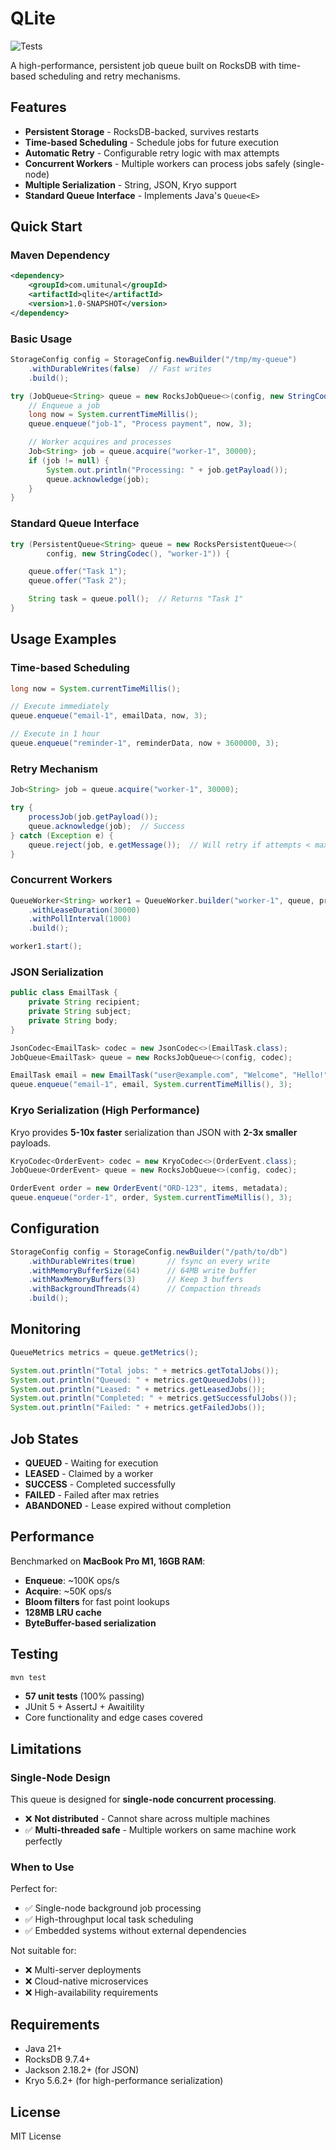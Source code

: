 # QLite

![Tests](https://github.com/umit/qlite/actions/workflows/tests.yml/badge.svg)

A high-performance, persistent job queue built on RocksDB with time-based scheduling and retry mechanisms.

## Features

- **Persistent Storage** - RocksDB-backed, survives restarts
- **Time-based Scheduling** - Schedule jobs for future execution
- **Automatic Retry** - Configurable retry logic with max attempts
- **Concurrent Workers** - Multiple workers can process jobs safely (single-node)
- **Multiple Serialization** - String, JSON, Kryo support
- **Standard Queue Interface** - Implements Java's `Queue<E>`

## Quick Start

### Maven Dependency

```xml
<dependency>
    <groupId>com.umitunal</groupId>
    <artifactId>qlite</artifactId>
    <version>1.0-SNAPSHOT</version>
</dependency>
```

### Basic Usage

```java
StorageConfig config = StorageConfig.newBuilder("/tmp/my-queue")
    .withDurableWrites(false)  // Fast writes
    .build();

try (JobQueue<String> queue = new RocksJobQueue<>(config, new StringCodec())) {
    // Enqueue a job
    long now = System.currentTimeMillis();
    queue.enqueue("job-1", "Process payment", now, 3);

    // Worker acquires and processes
    Job<String> job = queue.acquire("worker-1", 30000);
    if (job != null) {
        System.out.println("Processing: " + job.getPayload());
        queue.acknowledge(job);
    }
}
```

### Standard Queue Interface

```java
try (PersistentQueue<String> queue = new RocksPersistentQueue<>(
        config, new StringCodec(), "worker-1")) {

    queue.offer("Task 1");
    queue.offer("Task 2");

    String task = queue.poll();  // Returns "Task 1"
}
```

## Usage Examples

### Time-based Scheduling

```java
long now = System.currentTimeMillis();

// Execute immediately
queue.enqueue("email-1", emailData, now, 3);

// Execute in 1 hour
queue.enqueue("reminder-1", reminderData, now + 3600000, 3);
```

### Retry Mechanism

```java
Job<String> job = queue.acquire("worker-1", 30000);

try {
    processJob(job.getPayload());
    queue.acknowledge(job);  // Success
} catch (Exception e) {
    queue.reject(job, e.getMessage());  // Will retry if attempts < max
}
```

### Concurrent Workers

```java
QueueWorker<String> worker1 = QueueWorker.builder("worker-1", queue, processor)
    .withLeaseDuration(30000)
    .withPollInterval(1000)
    .build();

worker1.start();
```

### JSON Serialization

```java
public class EmailTask {
    private String recipient;
    private String subject;
    private String body;
}

JsonCodec<EmailTask> codec = new JsonCodec<>(EmailTask.class);
JobQueue<EmailTask> queue = new RocksJobQueue<>(config, codec);

EmailTask email = new EmailTask("user@example.com", "Welcome", "Hello!");
queue.enqueue("email-1", email, System.currentTimeMillis(), 3);
```

### Kryo Serialization (High Performance)

Kryo provides **5-10x faster** serialization than JSON with **2-3x smaller** payloads.

```java
KryoCodec<OrderEvent> codec = new KryoCodec<>(OrderEvent.class);
JobQueue<OrderEvent> queue = new RocksJobQueue<>(config, codec);

OrderEvent order = new OrderEvent("ORD-123", items, metadata);
queue.enqueue("order-1", order, System.currentTimeMillis(), 3);
```

## Configuration

```java
StorageConfig config = StorageConfig.newBuilder("/path/to/db")
    .withDurableWrites(true)       // fsync on every write
    .withMemoryBufferSize(64)      // 64MB write buffer
    .withMaxMemoryBuffers(3)       // Keep 3 buffers
    .withBackgroundThreads(4)      // Compaction threads
    .build();
```

## Monitoring

```java
QueueMetrics metrics = queue.getMetrics();

System.out.println("Total jobs: " + metrics.getTotalJobs());
System.out.println("Queued: " + metrics.getQueuedJobs());
System.out.println("Leased: " + metrics.getLeasedJobs());
System.out.println("Completed: " + metrics.getSuccessfulJobs());
System.out.println("Failed: " + metrics.getFailedJobs());
```

## Job States

- **QUEUED** - Waiting for execution
- **LEASED** - Claimed by a worker
- **SUCCESS** - Completed successfully
- **FAILED** - Failed after max retries
- **ABANDONED** - Lease expired without completion

## Performance

Benchmarked on **MacBook Pro M1, 16GB RAM**:

- **Enqueue**: ~100K ops/s
- **Acquire**: ~50K ops/s
- **Bloom filters** for fast point lookups
- **128MB LRU cache**
- **ByteBuffer-based serialization**

## Testing

```bash
mvn test
```

- **57 unit tests** (100% passing)
- JUnit 5 + AssertJ + Awaitility
- Core functionality and edge cases covered

## Limitations

### Single-Node Design

This queue is designed for **single-node concurrent processing**.

- ❌ **Not distributed** - Cannot share across multiple machines
- ✅ **Multi-threaded safe** - Multiple workers on same machine work perfectly

### When to Use

Perfect for:
- ✅ Single-node background job processing
- ✅ High-throughput local task scheduling
- ✅ Embedded systems without external dependencies

Not suitable for:
- ❌ Multi-server deployments
- ❌ Cloud-native microservices
- ❌ High-availability requirements

## Requirements

- Java 21+
- RocksDB 9.7.4+
- Jackson 2.18.2+ (for JSON)
- Kryo 5.6.2+ (for high-performance serialization)

## License

MIT License

